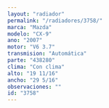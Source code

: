 ```yaml
---
layout: "radiador"
permalink: "/radiadores/3758/"
marca: "Mazda"
modelo: "CX-9"
ano: "2007"
motor: "V6 3.7"
transmision: "Automática"
parte: "438280"
clima: "Con clima"
alto: "19 11/16"
ancho: "29 5/16"
observaciones: ""
id: "3758"
---
```


